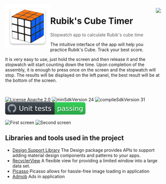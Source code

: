 <img alt="Icon" src="app/src/main/res/mipmap-xxhdpi/ic_launcher.png?raw=true" align="left" hspace="1" vspace="1">

<a alt='Try it on Google Play' href='https://play.google.com/store/apps/details?id=com.ukrkosenko.cubikrubicktime' target='_blank' align='right'><img align='right' height='36' style='border:0px;height:36px;' src='https://developer.android.com/images/brand/en_generic_rgb_wo_60.png' border='0' /></a>

# Rubik's Cube Timer

> Stopwatch app to calculate Rubik's cube time

The intuitive interface of the app will help you practice Rubik's Cube. Track your best score.

It is very easy to use, just hold the screen and then release it and the stopwatch will start counting down the time. Upon completion of the assembly, it is enough to press once on the screen and the stopwatch will stop. The results will be displayed on the left panel, the best result will be at the bottom of the screen.


</br>

[![License Apache 2.0](https://img.shields.io/badge/License-Apache%202.0-blue.svg?style=true)](http://www.apache.org/licenses/LICENSE-2.0)
![minSdkVersion 24](https://img.shields.io/badge/minSdkVersion-24-red.svg?style=true)
![compileSdkVersion 31](https://img.shields.io/badge/compileSdkVersion-31-yellow.svg?style=true)
[![Unit tests](https://github.com/Ksnk-dm/CubikTimer/blob/master/.github/workflows/badge.svg)](https://github.com/Ksnk-dm/CubikTimer/blob/master/.github/workflows/unit_tests.yml)


![First screen](https://i2.piccy.info/i9/1a4c97ab9c20a1cae4a283153c66da82/1642967155/115786/1453485/ezgif_2_9b8041a482.gif)  ![Second screen](https://i.ibb.co/7YdRNLD/ezgif-2-52ef48ba91.gif)

## Libraries and tools used in the project

* [Design Support Library](https://developer.android.com/topic/libraries/support-library/features#design)
The Design package provides APIs to support adding material design components and patterns to your apps.
* [RecyclerView](https://developer.android.com/reference/android/support/v7/widget/RecyclerView.html)
A flexible view for providing a limited window into a large data set.
* [Picasso](https://square.github.io/picasso)
Picasso allows for hassle-free image loading in application
* [Admob](https://developers.google.com/admob/android/quick-start)
Ads in application
